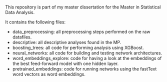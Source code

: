 #

This repository is part of my master dissertation for the Master in Statistical Data Analysis.

It contains the following files:

- data_preprocessing: all preprocessing steps performed on the raw datafiles.
- descriptive: all descriptive analyses found in the MP.
- boosting_trees: all code for performing analysis using XGBoost. 
- neural_networks: all code for building and testing network architectures.
- word_embeddings_explore: code for having a look at the embeddings of the best feed-forward model with one hidden layer.
- pretrained_embeddings: code for running networks using the fastText word vectors as word embeddings.



